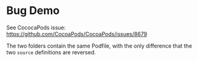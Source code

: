# Bug Demo

See CococaPods issue: https://github.com/CocoaPods/CocoaPods/issues/8679

The two folders contain the same Podfile, with the only difference that the two `source` definitions are reversed.
